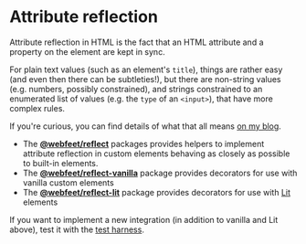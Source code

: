 # Attribute reflection

Attribute reflection in HTML is the fact that an HTML attribute and a property on the element are kept in sync.

For plain text values (such as an element's `title`), things are rather easy (and even then there can be subtleties!), but there are non-string values (e.g. numbers, possibly constrained), and strings constrained to an enumerated list of values (e.g. the `type` of an `<input>`), that have more complex rules.

If you're curious, you can find details of what that all means [on my blog](https://blog.ltgt.net/web-component-properties/ "Making Web Component properties behave closer to the platform").

- The [**@webfeet/reflect**](core/README.md) packages provides helpers to implement attribute reflection in custom elements behaving as closely as possible to built-in elements.
- The [**@webfeet/reflect-vanilla**](vanilla/README.md) package provides decorators for use with vanilla custom elements
- The [**@webfeet/reflect-lit**](lit/README.md) package provides decorators for use with [Lit](https://lit/dev) elements

If you want to implement a new integration (in addition to vanilla and Lit above), test it with the [test harness](harness/README.md).
